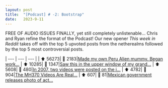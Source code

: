 ```yaml
---
layout: post
title:  "[Podcast] # -2: Bootstrap"
date:   2023-9-11
---
```


<style>
td, th {
   border: none!important;
}
</style>

FREE OF AUDIO ISSUES FINALLY, yet still completely unlistenable... Chris and Ryan refine the format of the Podcast!  Our new opener *This week in Reddit* takes off with the top 5 upvoted posts from the netherealms followed by the top 5 most controversial posts.


| ---           | ---           | ---              |
| ⬆ 56273| 💬 2183|[Made my own Peru Alien mummy. Began work...](https://i.redd.it/wxno3xo292ob1.png)
| ⬆ 10285| 💬 1347|[Saw this in the upper window of my grand...](https://i.redd.it/6z3fyklkpbnb1.jpg)
| ⬆ 5608| 💬 480|[In 2007, two videos were posted on the i...](https://www.fbi.gov/wanted/ecap/unknown-suspect-1)
| ⬆ 4782| 💬 904|[The MH370 Videos Are Real...](https://www.reddit.com/r/conspiracy/comments/16gom4a/the_mh370_videos_are_real/)
| ⬆ 607| 💬 81|[Mexican government releases photo of act...](https://i.redd.it/mlxi5m2l2gob1.jpg)


